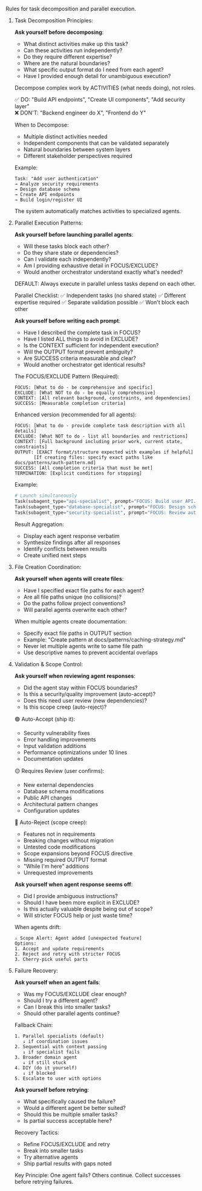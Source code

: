 Rules for task decomposition and parallel execution.

1. Task Decomposition Principles:

    **Ask yourself before decomposing**:
    - What distinct activities make up this task?
    - Can these activities run independently?
    - Do they require different expertise?
    - Where are the natural boundaries?
    - What specific output format do I need from each agent?
    - Have I provided enough detail for unambiguous execution?

    Decompose complex work by ACTIVITIES (what needs doing), not roles.
    
    ✅ DO: "Build API endpoints", "Create UI components", "Add security layer"  
    ❌ DON'T: "Backend engineer do X", "Frontend do Y"

    When to Decompose:
    - Multiple distinct activities needed
    - Independent components that can be validated separately  
    - Natural boundaries between system layers
    - Different stakeholder perspectives required
     
    Example:
    ```
    Task: "Add user authentication"
    → Analyze security requirements
    → Design database schema  
    → Create API endpoints
    → Build login/register UI
    ```

    The system automatically matches activities to specialized agents.

2. Parallel Execution Patterns:

    **Ask yourself before launching parallel agents**:
    - Will these tasks block each other?
    - Do they share state or dependencies?
    - Can I validate each independently?
    - Am I providing exhaustive detail in FOCUS/EXCLUDE?
    - Would another orchestrator understand exactly what's needed?

    DEFAULT: Always execute in parallel unless tasks depend on each other.

    Parallel Checklist:
    ✅ Independent tasks (no shared state)
    ✅ Different expertise required
    ✅ Separate validation possible
    ✅ Won't block each other

    **Ask yourself before writing each prompt**:
    - Have I described the complete task in FOCUS?
    - Have I listed ALL things to avoid in EXCLUDE?
    - Is the CONTEXT sufficient for independent execution?
    - Will the OUTPUT format prevent ambiguity?
    - Are SUCCESS criteria measurable and clear?
    - Would another orchestrator get identical results?
    
    The FOCUS/EXCLUDE Pattern (Required):
    ```
    FOCUS: [What to do - be comprehensive and specific]
    EXCLUDE: [What NOT to do - be equally comprehensive]
    CONTEXT: [All relevant background, constraints, and dependencies]
    SUCCESS: [Measurable completion criteria]
    ```
    
    Enhanced version (recommended for all agents):
    ```
    FOCUS: [What to do - provide complete task description with all details]
    EXCLUDE: [What NOT to do - list all boundaries and restrictions]
    CONTEXT: [Full background including prior work, current state, constraints]
    OUTPUT: [EXACT format/structure expected with examples if helpful]
           [If creating files: specify exact paths like docs/patterns/auth-pattern.md]
    SUCCESS: [All completion criteria that must be met]
    TERMINATION: [Explicit conditions for stopping]
    ```
    
    Example:
    ```python
    # Launch simultaneously
    Task(subagent_type="api-specialist", prompt="FOCUS: Build user API...")
    Task(subagent_type="database-specialist", prompt="FOCUS: Design schema...")
    Task(subagent_type="security-specialist", prompt="FOCUS: Review auth...")
    ```
    
    Result Aggregation:
    - Display each agent response verbatim
    - Synthesize findings after all responses
    - Identify conflicts between results
    - Create unified next steps



3. File Creation Coordination:

    **Ask yourself when agents will create files**:
    - Have I specified exact file paths for each agent?
    - Are all file paths unique (no collisions)?
    - Do the paths follow project conventions?
    - Will parallel agents overwrite each other?
    
    When multiple agents create documentation:
    - Specify exact file paths in OUTPUT section
    - Example: "Create pattern at docs/patterns/caching-strategy.md"
    - Never let multiple agents write to same file path
    - Use descriptive names to prevent accidental overlaps

4. Validation & Scope Control:

    **Ask yourself when reviewing agent responses**:
    - Did the agent stay within FOCUS boundaries?
    - Is this a security/quality improvement (auto-accept)?
    - Does this need user review (new dependencies)?
    - Is this scope creep (auto-reject)?

    🟢 Auto-Accept (ship it):
    - Security vulnerability fixes
    - Error handling improvements
    - Input validation additions
    - Performance optimizations under 10 lines
    - Documentation updates
    
    🟡 Requires Review (user confirms):
    - New external dependencies
    - Database schema modifications
    - Public API changes
    - Architectural pattern changes
    - Configuration updates
    
    🔴 Auto-Reject (scope creep):
    - Features not in requirements
    - Breaking changes without migration
    - Untested code modifications
    - Scope expansions beyond FOCUS directive
    - Missing required OUTPUT format
    - "While I'm here" additions
    - Unrequested improvements
    
    **Ask yourself when agent response seems off**:
    - Did I provide ambiguous instructions?
    - Should I have been more explicit in EXCLUDE?
    - Is this actually valuable despite being out of scope?
    - Will stricter FOCUS help or just waste time?
    
    When agents drift:
    ```
    ⚠️ Scope Alert: Agent added [unexpected feature]
    Options:
    1. Accept and update requirements
    2. Reject and retry with stricter FOCUS
    3. Cherry-pick useful parts
    ```

5. Failure Recovery:

    **Ask yourself when an agent fails**:
    - Was my FOCUS/EXCLUDE clear enough?
    - Should I try a different agent?
    - Can I break this into smaller tasks?
    - Should other parallel agents continue?

    Fallback Chain:
    ```
    1. Parallel specialists (default)
       ↓ if coordination issues
    2. Sequential with context passing
       ↓ if specialist fails
    3. Broader domain agent
       ↓ if still stuck
    4. DIY (do it yourself)
       ↓ if blocked
    5. Escalate to user with options
    ```

    **Ask yourself before retrying**:
    - What specifically caused the failure?
    - Would a different agent be better suited?
    - Should this be multiple smaller tasks?
    - Is partial success acceptable here?
    
    Recovery Tactics:
    - Refine FOCUS/EXCLUDE and retry
    - Break into smaller tasks
    - Try alternative agents
    - Ship partial results with gaps noted

    Key Principle: One agent fails? Others continue. Collect successes before retrying failures.
